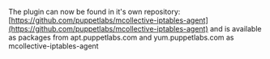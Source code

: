 The plugin can now be found in it's own repository: [https://github.com/puppetlabs/mcollective-iptables-agent](https://github.com/puppetlabs/mcollective-iptables-agent) and is available as packages from apt.puppetlabs.com and yum.puppetlabs.com as mcollective-iptables-agent
